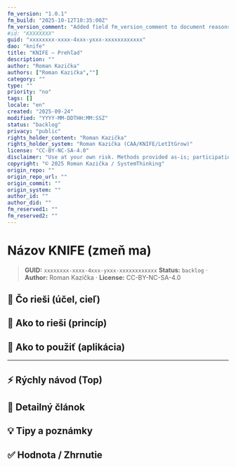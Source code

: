 ```yaml
---
fm_version: "1.0.1"
fm_build: "2025-10-12T10:35:00Z"
fm_version_comment: "Added field fm_version_comment to document reasons for FM updates"
#id: "KXXXXXXX"
guid: "xxxxxxxx-xxxx-4xxx-yxxx-xxxxxxxxxxxx"
dao: "knife"
title: "KNIFE – Prehľad"
description: ""
author: "Roman Kazička"
authors: ["Roman Kazička",""]
category: ""
type: ""
priority: "no"
tags: []
locale: "en"
created: "2025-09-24"
modified: "YYYY-MM-DDTHH:MM:SSZ"
status: "backlog"
privacy: "public"
rights_holder_content: "Roman Kazička"
rights_holder_system: "Roman Kazička (CAA/KNIFE/LetItGrow)"
license: "CC-BY-NC-SA-4.0"
disclaimer: "Use at your own risk. Methods provided as-is; participation is voluntary and context-aware."
copyright: "© 2025 Roman Kazička / SystemThinking"
origin_repo: ""
origin_repo_url: ""
origin_commit: ""
origin_system: ""
author_id: ""
author_did: ""
fm_reserved1: ""
fm_reserved2: ""
---
```

<!-- User-facing content template (MD). No FM at top. -->
# Názov KNIFE (zmeň ma)

<!-- fm-visible: start -->
> **GUID:** `xxxxxxxx-xxxx-4xxx-yxxx-xxxxxxxxxxxx`
> **Status:** `backlog` · **Author:** Roman Kazička · **License:** CC-BY-NC-SA-4.0
<!-- fm-visible: end -->

## 🎯 Čo rieši (účel, cieľ)

## 🧩 Ako to rieši (princíp)

## 🧪 Ako to použiť (aplikácia)

---

## ⚡ Rýchly návod (Top)

## 📜 Detailný článok

## 💡 Tipy a poznámky

## ✅ Hodnota / Zhrnutie
